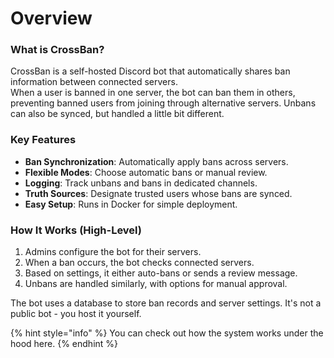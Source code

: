 # Overview

### What is CrossBan?

CrossBan is a self-hosted Discord bot that automatically shares ban information between connected servers.\
When a user is banned in one server, the bot can ban them in others, preventing banned users from joining through alternative servers. Unbans can also be synced, but handled a little bit different.

### Key Features

* **Ban Synchronization**: Automatically apply bans across servers.
* **Flexible Modes**: Choose automatic bans or manual review.
* **Logging**: Track unbans and bans in dedicated channels.
* **Truth Sources**: Designate trusted users whose bans are synced.
* **Easy Setup**: Runs in Docker for simple deployment.

### How It Works (High-Level)

1. Admins configure the bot for their servers.
2. When a ban occurs, the bot checks connected servers.
3. Based on settings, it either auto-bans or sends a review message.
4. Unbans are handled similarly, with options for manual approval.

The bot uses a database to store ban records and server settings. It's not a public bot - you host it yourself.

{% hint style="info" %}
You can check out how the system works under the hood here.
{% endhint %}
